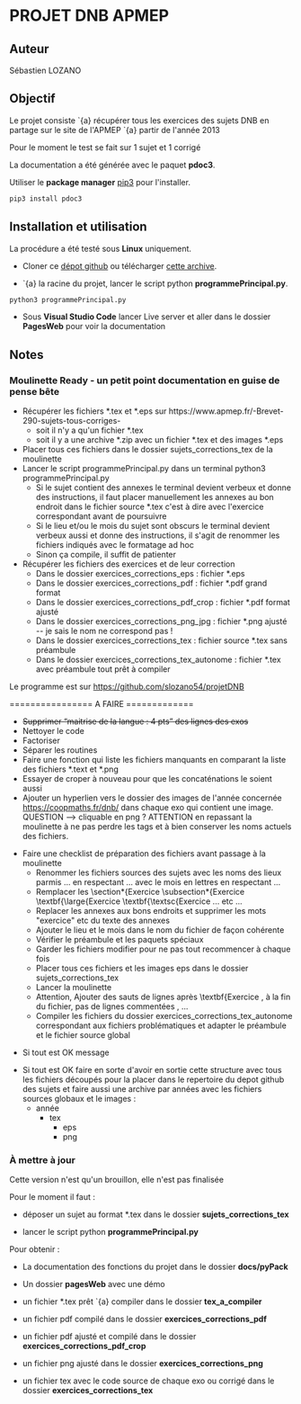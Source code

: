 # PROJET DNB APMEP

## Auteur 
Sébastien LOZANO

## Objectif
Le projet consiste \`{a} récupérer tous les exercices des sujets DNB en partage sur le site de l'APMEP \`{a} partir de l'année 2013

Pour le moment le test se fait sur 1 sujet et 1 corrigé

La documentation a été générée avec le paquet **pdoc3**.

Utiliser le **package manager** [pip3](https://pip.pypa.io/en/stable/) pour l'installer.

```bash
pip3 install pdoc3
```

## Installation et utilisation
    
La procédure a été testé sous **Linux** uniquement.

* Cloner ce [dépot github](https://github.com/slozano54/projetDNB) ou télécharger [cette archive](https://github.com/slozano54/projetDNB/archive/master.zip).


* \`{a} la racine du projet, lancer le script python **programmePrincipal.py**.

```bash
python3 programmePrincipal.py
```

* Sous **Visual Studio Code** lancer Live server et aller dans le dossier **PagesWeb** pour voir la documentation
    
## Notes

### Moulinette Ready - un petit point documentation en guise de pense bête
<ul>
<li> Récupérer les fichiers *.tex et *.eps sur https://www.apmep.fr/-Brevet-290-sujets-tous-corriges-
<ul>
<li>soit il n'y a qu'un fichier *.tex </li>
<li>soit il y a une archive *.zip avec un fichier *.tex et des images *.eps</li>
</ul>
<li>Placer tous ces fichiers dans le dossier sujets_corrections_tex de la moulinette</li>
<li>Lancer le script programmePrincipal.py dans un terminal python3 programmePrincipal.py
<ul>
<li>Si le sujet contient des annexes le terminal devient verbeux et donne des instructions, il faut placer manuellement les annexes au bon endroit dans le fichier source *.tex c'est à dire avec l'exercice correspondant avant de poursuivre</li>
<li>Si le lieu et/ou le mois du sujet sont obscurs le terminal devient verbeux aussi et donne des instructions, il s'agit de renommer les fichiers indiqués avec le formatage ad hoc</li>
<li>Sinon ça compile, il suffit de patienter</li>
</ul>
<li>Récupérer les fichiers des exercices et de leur correction 
<ul>
<li>Dans le dossier exercices_corrections_eps : fichier *.eps</li>
<li>Dans le dossier exercices_corrections_pdf : fichier *.pdf grand format</li>
<li>Dans le dossier exercices_corrections_pdf_crop : fichier *.pdf format ajusté</li>
<li>Dans le dossier exercices_corrections_png_jpg : fichier *.png ajusté -- je sais le nom ne correspond pas !</li>
<li>Dans le dossier exercices_corrections_tex : fichier source *.tex sans préambule</li>
<li>Dans le dossier exercices_corrections_tex_autonome : fichier *.tex avec préambule tout prêt à compiler</li>
</ul>
</li>
</ul>

Le programme est sur https://github.com/slozano54/projetDNB

================ A FAIRE =============

* ~~Supprimer “maitrise de la langue : 4 pts” des lignes des exos~~
* Nettoyer le code
* Factoriser
* Séparer les routines
* Faire une fonction qui liste les fichiers manquants en comparant la liste des fichiers *.text et *.png
* Essayer de croper à nouveau pour que les concaténations le soient aussi
* Ajouter un hyperlien vers le dossier des images de l'année concernée https://coopmaths.fr/dnb/ dans chaque exo qui contient une image. QUESTION --> cliquable en png ? ATTENTION en repassant la moulinette à ne pas perdre les tags et à bien conserver les noms actuels des fichiers.
<ul>
<li>Faire une checklist de préparation des fichiers avant passage à la moulinette
<ul>
<li>Renommer les fichiers sources des sujets avec les noms des lieux parmis ... en respectant ... avec le mois en lettres en respectant ...</li>
<li>Remplacer les \section*{Exercice   \subsection*{Exercice  \textbf{\large{Exercice  \textbf{\textsc{Exercice ... etc ...</li>
<li>Replacer les annexes aux bons endroits et supprimer les mots "exercice" etc du texte des annexes</li>
<li>Ajouter le lieu et le mois dans le nom du fichier de façon cohérente</li>
<li>Vérifier le préambule et les paquets spéciaux</li>
<li>Garder les fichiers modifier pour ne pas tout recommencer à chaque fois</li>
<li>Placer tous ces fichiers et les images eps dans le dossier sujets_corrections_tex</li>
<li>Lancer la moulinette</li>
<li>Attention, Ajouter des sauts de lignes après \textbf{Exercice , à la fin du fichier, pas de lignes commentées , ...
<li>Compiler les fichiers du dossier exercices_corrections_tex_autonome correspondant aux fichiers problématiques et adapter le préambule et le fichier source global</li>
</ul>
</li>
</ul>

* Si tout est OK message
<ul>
    <li>Si tout est OK faire en sorte d'avoir en sortie cette structure avec tous les fichiers découpés pour la placer dans le repertoire du depot github des sujets et faire aussi une archive par années avec les fichiers sources globaux et le images :
    <ul>
        <li>année
        <ul>
            <li>tex
            <ul>
                <li>eps</li>
                <li>png</li>
            </ul>
            </li>
        </ul>
        </li>
    </ul>
    </li>
</ul>


### À mettre à jour

Cette version n'est qu'un brouillon, elle n'est pas finalisée

Pour le moment il faut :

* déposer un sujet au format *.tex dans le dossier **sujets_corrections_tex**

* lancer le script python **programmePrincipal.py**

Pour obtenir :

* La documentation des fonctions du projet dans le dossier **docs/pyPack**

* Un dossier **pagesWeb** avec une démo 

* un fichier *.tex prêt \`{a} compiler dans le dossier **tex_a_compiler**

* un fichier pdf compilé dans le dossier **exercices_corrections_pdf**

* un fichier pdf ajusté et compilé dans le dossier **exercices_corrections_pdf_crop**

* un fichier png ajusté dans le dossier **exercices_corrections_png**

* un fichier tex avec le code source de chaque exo ou corrigé dans le dossier **exercices_corrections_tex**

